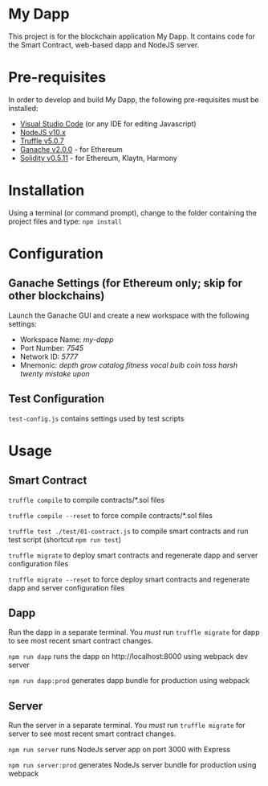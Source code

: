 # My Dapp

This project is for the blockchain application My Dapp. It contains code for the Smart Contract, web-based dapp and NodeJS server.

# Pre-requisites

In order to develop and build My Dapp, the following pre-requisites must be installed:

* [Visual Studio Code](https://code.visualstudio.com/download) (or any IDE for editing Javascript)
* [NodeJS v10.x](https://nodejs.org/en/download/)
* [Truffle v5.0.7](https://truffleframework.com/truffle)
* [Ganache v2.0.0](https://truffleframework.com/ganache) - for Ethereum
* [Solidity v0.5.11](https://www.npmjs.com/package/solc) - for Ethereum, Klaytn, Harmony

# Installation

Using a terminal (or command prompt), change to the folder containing the project files and type: `npm install`

# Configuration

## Ganache Settings (for Ethereum only; skip for other blockchains)

Launch the Ganache GUI and create a new workspace with the following settings:
- Workspace Name: *my-dapp*
- Port Number: *7545*
- Network ID: *5777*
- Mnemonic: *depth grow catalog fitness vocal bulb coin toss harsh twenty mistake upon*

## Test Configuration

`test-config.js` contains settings used by test scripts

# Usage

## Smart Contract

`truffle compile` to compile contracts/*.sol files

`truffle compile --reset` to force compile contracts/*.sol files

`truffle test ./test/01-contract.js` to compile smart contracts and run test script (shortcut `npm run test`)

`truffle migrate` to deploy smart contracts and regenerate dapp and server configuration files

`truffle migrate --reset` to force deploy smart contracts and regenerate dapp and server configuration files

## Dapp

Run the dapp in a separate terminal. You *must* run `truffle migrate` for dapp to see most recent smart contract changes.

`npm run dapp` runs the dapp on http://localhost:8000 using webpack dev server

`npm run dapp:prod` generates dapp bundle for production using webpack

## Server

Run the server in a separate terminal. You *must* run `truffle migrate` for server to see most recent smart contract changes.

`npm run server` runs NodeJs server app on port 3000 with Express

`npm run server:prod` generates NodeJs server bundle for production using webpack


